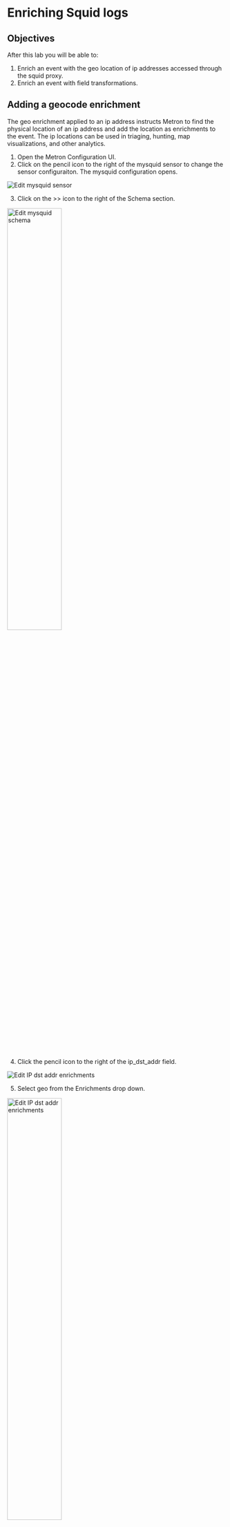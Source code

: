 # Enriching Squid logs
## Objectives
After this lab you will be able to:
 1. Enrich an event with the geo location of ip addresses accessed through the squid proxy. 
 2. Enrich an event with field transformations.
## Adding a geocode enrichment
The geo enrichment applied to an ip address instructs Metron to find the physical location of an ip address and add the location as enrichments to the event.  The ip locations can be used in triaging, hunting, map visualizations, and other analytics. 
1. Open the Metron Configuration UI.
2. Click on the pencil icon to the right of the mysquid sensor to change the sensor configuraiton.  The mysquid configuration opens.

![Edit mysquid sensor](images/edit_mysquid.png)

3. Click on the >> icon to the right of the Schema section.

<img src="images/edit_schema.png" width="50%" height="50%" title="Edit mysquid schema">

4. Click the pencil icon to the right of the ip_dst_addr field.

![Edit IP dst addr enrichments](images/edit_ip_dst_addr_enrich.png)

5. Select geo from the Enrichments drop down.   

<img src="images/ip_dst_addr_geo.png" width="50%" height="50%" title="Edit IP dst addr enrichments">

6. Click Save.
7. Scroll to the bottom of the screen and click Save.
8. Configure your proxy to send web requests to the metron proxy or use curl.  Open google.com 
9. Open the Metron Alerts UI.  The events will now have geo locations on their destination ip addresses.
10. Click between the columns to open the event detail.   The components of the geo enrichments begin with enrichments:geo:ip_dst_addr.   The geocoding includes the following attributes for eac known ip address: city, country, latitude, longitude, postal code, DMA code, location ID, and location point. 

<img src="images/geo_code_enrich_detail.png" width="50%" height="50%" title="Geo code enrichments details">

## Adding field transformations
Field transformations add new fields to the event that are derived from existing fields.   Transformations prepare data for triaging, applying machine learning models or further analytics in the     
1. Open the Metron Configuration UI.
2. Click the pencil icon to the right of the mysquid sensor to change the sensor configuration.  The mysquid configuration opens.

![Edit mysquid sensor](images/edit_mysquid.png)

3. Metron configuration files are in json format.   Simple transformations can be added in the Configuration UI but our example requires more complex transformations.   Transformations are written in a platform specific language called [Stellar](https://docs.hortonworks.com/HDPDocuments/HCP1/HCP-1.5.0/bk_stellar-quick-ref/bk_stellar-quick-ref.pdf).

Click the >> icon to the right of Raw Json in the Advanced section. 

<img src="images/edit_advanced_raw_json.png" width="50%" height="50%" title="Edit advanced raw json">

![config before transformations](images/transformation_config_before.png)

4. On the right side, in the Sensor Parser Config, replace the text:
```
"fieldTransformations": []
```
with the following text:
```
"fieldTransformations": [
		{
			"input": [],
			"output": [
				"full_hostname",
				"domain_without_subdomains"
			],
			"transformation": "STELLAR",
			"config": {
				"full_hostname": "IF (IS_URL(url)) THEN URL_TO_HOST(url) ELSE GET_FIRST(SPLIT(url, ':'))",
				"domain_without_subdomains": "DOMAIN_REMOVE_SUBDOMAINS(full_hostname)"
			}
		}
	]
```

![transformation config after](images/transformations_config_after.png)

5. Click Save under the raw json editors. 
6. Click Save on the lower left of the Sensor configuration file.
7. Generate more squid log entries.
8. Open the Metron Alerts UI.  The latest squid events will have new fields called full_hostname and domain_without_subdomains.  The fields are derived from the url extracted from the original log entry. 

<img src="images/alerts_with transformations.png" width="95%" height="95%" title="Transformations in Alerts UI">

9.  Congratulations!   You have enriched events!  The next step is to triage the events.

## Next Lab
[Triaging squid events.](../04_TriagingSquid/README.md)

## References

[Stellar Quick Reference](https://docs.hortonworks.com/HDPDocuments/HCP1/HCP-1.5.0/bk_stellar-quick-ref/bk_stellar-quick-ref.pdf)

